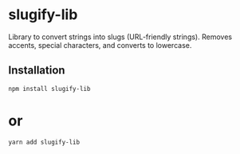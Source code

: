 # slugify-lib

Library to convert strings into slugs (URL-friendly strings). Removes accents, special characters, and converts to lowercase.

## Installation
```bash
npm install slugify-lib
```
# or
```bash
yarn add slugify-lib
```